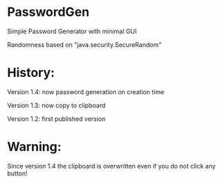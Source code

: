 # PasswordGen

Simple Password Generator with minimal GUI

Randomness based on "java.security.SecureRandom"



# History:

Version 1.4: now password generation on creation time

Version 1.3: now copy to clipboard

Version 1.2: first published version

# Warning:

Since version 1.4 the clipboard is overwritten  even if you do not click any button!